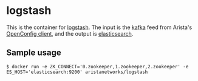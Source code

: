 # logstash

This is the container for [logstash](https://hub.docker.com/r/aristanetworks/logstash/). The input is the [kafka](https://www.elastic.co/guide/en/logstash/current/plugins-inputs-kafka.html) feed from Arista's [OpenConfig client](https://github.com/aristanetworks/goarista/#cmdocclient), and the output is [elasticsearch](https://www.elastic.co/guide/en/logstash/current/plugins-outputs-elasticsearch.html).

## Sample usage
```
$ docker run -e ZK_CONNECT='0.zookeeper,1.zookeeper,2.zookeeper' -e ES_HOST='elasticsearch:9200' aristanetworks/logstash
```
